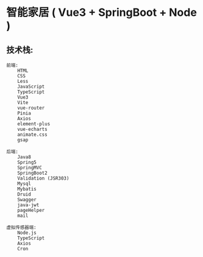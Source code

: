 #		 智能家居   ( Vue3  +  SpringBoot  +  Node )



##		      技术栈:

```
前端:
	HTML
	CSS
	Less
	JavaScript
	TypeScript
	Vue3
	Vite
	vue-router
	Pinia
	Axios
	element-plus
	vue-echarts
	animate.css
	gsap

后端:
	Java8
	Spring5
	SpringMVC
	SpringBoot2
	Validation (JSR303)
	Mysql
	Mybatis
	Druid
	Swagger
	java-jwt
	pageHelper
	mail
	
虚拟传感器端:
	Node.js
	TypeScript
	Axios
	Cron
```